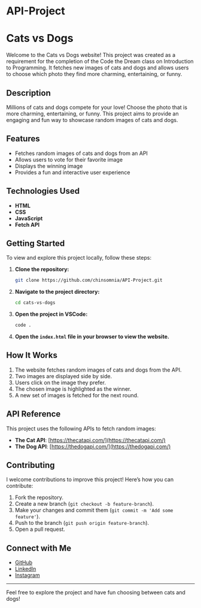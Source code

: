 # API-Project

# Cats vs Dogs

Welcome to the Cats vs Dogs website! This project was created as a requirement for the completion of the Code the Dream class on Introduction to Programming. It fetches new images of cats and dogs and allows users to choose which photo they find more charming, entertaining, or funny.

## Description

Millions of cats and dogs compete for your love! Choose the photo that is more charming, entertaining, or funny. This project aims to provide an engaging and fun way to showcase random images of cats and dogs.

## Features

- Fetches random images of cats and dogs from an API
- Allows users to vote for their favorite image
- Displays the winning image
- Provides a fun and interactive user experience

## Technologies Used

- **HTML**
- **CSS**
- **JavaScript**
- **Fetch API**

## Getting Started

To view and explore this project locally, follow these steps:

1. **Clone the repository:**

   ```bash
   git clone https://github.com/chinsomnia/API-Project.git
   ```

2. **Navigate to the project directory:**

   ```bash
   cd cats-vs-dogs
   ```

3. **Open the project in VSCode:**

   ```bash
   code .
   ```

4. **Open the `index.html` file in your browser to view the website.**

## How It Works

1. The website fetches random images of cats and dogs from the API.
2. Two images are displayed side by side.
3. Users click on the image they prefer.
4. The chosen image is highlighted as the winner.
5. A new set of images is fetched for the next round.

## API Reference

This project uses the following APIs to fetch random images:

- **The Cat API**: [https://thecatapi.com/](https://thecatapi.com/)
- **The Dog API**: [https://thedogapi.com/](https://thedogapi.com/)

## Contributing

I welcome contributions to improve this project! Here’s how you can contribute:

1. Fork the repository.
2. Create a new branch (`git checkout -b feature-branch`).
3. Make your changes and commit them (`git commit -m 'Add some feature'`).
4. Push to the branch (`git push origin feature-branch`).
5. Open a pull request.

## Connect with Me

- [GitHub](https://github.com/chinsomnia)
- [LinkedIn](https://www.linkedin.com/in/chinantalan/)
- [Instagram](https://www.instagram.com/chinstagrammed)

---

Feel free to explore the project and have fun choosing between cats and dogs!
